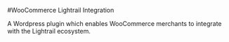 #WooCommerce Lightrail Integration

A Wordpress plugin which enables WooCommerce merchants to integrate with the Lightrail ecosystem.